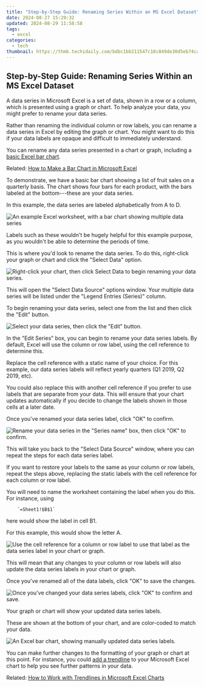 ```yaml
---
title: "Step-by-Step Guide: Renaming Series Within an MS Excel Dataset"
date: 2024-08-27 15:29:32
updated: 2024-08-29 11:58:58
tags:
  - excel
categories:
  - tech
thumbnail: https://thmb.techidaily.com/bdbc1bb211547c18c849de30d5eb74ca5d67d9e0fc552f041d0a6f6f88d073bb.jpg
---
```


## Step-by-Step Guide: Renaming Series Within an MS Excel Dataset

A data series in Microsoft Excel is a set of data, shown in a row or a column, which is presented using a graph or chart. To help analyze your data, you might prefer to rename your data series.

 Rather than renaming the individual column or row labels, you can rename a data series in Excel by editing the graph or chart. You might want to do this if your data labels are opaque and difficult to immediately understand.

 You can rename any data series presented in a chart or graph, including a [basic Excel bar chart](https://extra-support.techidaily.com/updated-premium-psd-aesthetic-optimization/).

Related: [How to Make a Bar Chart in Microsoft Excel](https://extra-support.techidaily.com/updated-premium-psd-aesthetic-optimization/) 

 To demonstrate, we have a basic bar chart showing a list of fruit sales on a quarterly basis. The chart shows four bars for each product, with the bars labeled at the bottom---these are your data series.

 In this example, the data series are labeled alphabetically from A to D.

![An example Excel worksheet, with a bar chart showing multiple data series](https://static1.howtogeekimages.com/wordpress/wp-content/uploads/2020/07/Excel-Example-Data-Series.png) 

 Labels such as these wouldn't be hugely helpful for this example purpose, as you wouldn't be able to determine the periods of time.

 This is where you'd look to rename the data series. To do this, right-click your graph or chart and click the "Select Data" option.

![Right-click your chart, then click Select Data to begin renaming your data series.](https://static1.howtogeekimages.com/wordpress/wp-content/uploads/2020/07/Excel-Chart-Select-Data-Option.png) 

 This will open the "Select Data Source" options window. Your multiple data series will be listed under the "Legend Entries (Series)" column.

 To begin renaming your data series, select one from the list and then click the "Edit" button.

![Select your data series, then click the "Edit" button.](https://static1.howtogeekimages.com/wordpress/wp-content/uploads/2020/07/Excel-Edit-Data-Series-Button.png) 

 In the "Edit Series" box, you can begin to rename your data series labels. By default, Excel will use the column or row label, using the cell reference to determine this.

 Replace the cell reference with a static name of your choice. For this example, our data series labels will reflect yearly quarters (Q1 2019, Q2 2019, etc).

 You could also replace this with another cell reference if you prefer to use labels that are separate from your data. This will ensure that your chart updates automatically if you decide to change the labels shown in those cells at a later date.

 Once you've renamed your data series label, click "OK" to confirm.

![Rename your data series in the "Series name" box, then click "OK" to confirm.](https://static1.howtogeekimages.com/wordpress/wp-content/uploads/2020/07/Excel-Rename-Data-Series.png) 

 This will take you back to the "Select Data Source" window, where you can repeat the steps for each data series label.

 If you want to restore your labels to the same as your column or row labels, repeat the steps above, replacing the static labels with the cell reference for each column or row label.

 You will need to name the worksheet containing the label when you do this. For instance, using 

        `=Sheet1!$B$1`
    
 here would show the label in cell B1.

 For this example, this would show the letter A.

![Use the cell reference for a column or row label to use that label as the data series label in your chart or graph.](https://static1.howtogeekimages.com/wordpress/wp-content/uploads/2020/07/Excel-Edit-Series-Cell-Reference.png) 

 This will mean that any changes to your column or row labels will also update the data series labels in your chart or graph.

 Once you've renamed all of the data labels, click "OK" to save the changes.

![Once you've changed your data series labels, click "OK" to confirm and save.](https://static1.howtogeekimages.com/wordpress/wp-content/uploads/2020/07/Excel-Renamed-Data-Series.png) 

 Your graph or chart will show your updated data series labels.

 These are shown at the bottom of your chart, and are color-coded to match your data.

![An Excel bar chart, showing manually updated data series labels.](https://static1.howtogeekimages.com/wordpress/wp-content/uploads/2020/07/Excel-Chart-Updated-Data-Series-Labels.png) 

 You can make further changes to the formatting of your graph or chart at this point. For instance, you could [add a trendline](https://remote-screen-capture.techidaily.com/2024-approved-udemy-alternatives-10-best-online-learning-sites-like-udemy/) to your Microsoft Excel chart to help you see further patterns in your data.

Related: [How to Work with Trendlines in Microsoft Excel Charts](https://remote-screen-capture.techidaily.com/2024-approved-udemy-alternatives-10-best-online-learning-sites-like-udemy/)

<ins class="adsbygoogle"
     style="display:block"
     data-ad-format="autorelaxed"
     data-ad-client="ca-pub-7571918770474297"
     data-ad-slot="1223367746"></ins>



<ins class="adsbygoogle"
     style="display:block"
     data-ad-client="ca-pub-7571918770474297"
     data-ad-slot="8358498916"
     data-ad-format="auto"
     data-full-width-responsive="true"></ins>
